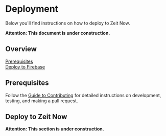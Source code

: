 # Deployment

Below you'll find instructions on how to deploy to Zeit Now.

**Attention: This document is under construction.**

## Overview

[Prerequisites](#prerequisites)  
[Deploy to Firebase](#deploy-to-zeit-now)  

## Prerequisites

Follow the [Guide to Contributing](CONTRIBUTING.md) for detailed instructions on
development, testing, and making a pull request.

## Deploy to Zeit Now

**Attention: This section is under construction.**
